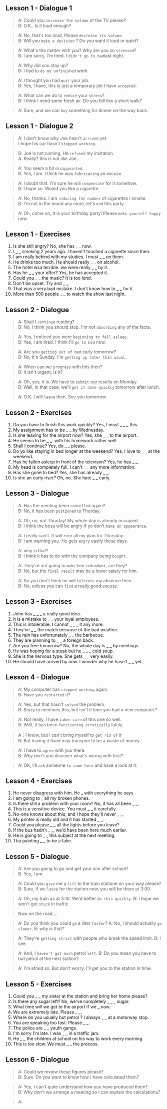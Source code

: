 ## Lesson 1 - Dialogue 1

> A: Could you `increase the volume` of the TV please?  
> B: O.K...Is it loud enough?  

> A: No, that's too loud, Please `decrease its volume`.  
> B: Will you `make a decision` ? Do you want it loud or quiet?

> A: What's the matter with you? Why are you so `stressed`?  
> B: I am sorry, I'm tired. I `didn't go to bad`last night.  

> A: Why did you stay up?  
> B: I had to `do my unfinished` work.  

> A: I thought you had `quit` your job.  
> B: Yes, I have, this is just a temporary job I have `accepted`.  

> A: What can we do to `reduce` your `stress`?  
> B: I think I need some fresh air. Do you fell like a short walk?  

> A: Sure, and we can `buy` something for dinner on the way back.  

## Lesson 1 - Dialogue 2
> A: I don't know why Joe hasn't `arrived` yet.   
>    I hope his car hasn't `stopped working`.  

> B: Joe is not coming, He `refused` my invitation.  
> A: Really? this is not like Joe.

> A: You seem a bit `disappointed`.  
> B: Yes, I am. I think he was `fabricating` an excuse.

> A: I doubt that. I'm sure he will `compensate` for it somehow.  
> B: I hope so. Would you like a cigarette.

> A: No, thanks. I am `reducing the number` of cigarettes I smoke.  
> B: I'm not in the mood any more, let's `end` this party.

> A: Oh, come on, It is your birthday party! Please `make yourself happy` now.

## Lesson 1 - Exercises
1. Is she still angry? No, she has _ _ now.  
2. I _ _ smoking 2 years ago. I haven't touched a cigarette since then.  
3. I am really behind with my studies. I must _ _ on them.  
4. He drinks too much. He should really _ _ on alcohol.  
5. The hotel wsa terrible. we were really _ _ by it.  
6. Has he _ _ your offer? Yes, he has accepted it.  
7. Could you _ _ the music? It is too lond.  
8. Don't be upset. Try and _ _.
9. That was a very bad mistake. I don't know how to _ _ for it.
10. More than 500 people _ _ to watch the show last night.  

## Lesson 2 - Dialogue
> A: Shall I `continue` reading?  
> B: No, I think you should stop. I'm not `absorbing` any of the facts.

> A: Yes, I noticed you were `beginning to fall asleep`.  
> B: Yes, I am tired. I think I'll `go to bed` now.

> A: Are you `getting out of bed` early tomorrow?  
> B: No, it's Sunday. I'm `getting up later than usual`.

> A: When can we `progress` with this then?  
> B: It isn't urgent, is it?

> A: Oh, yes, it is. We have to `submit` our results on Monday.  
> B: Well, in that case, we'll `get it done quickly` tomorrow after lunch.

> A: O.K. I will `leave` then. See you tomorrow.

## Lesson 2 - Exercises
1. Do you have to finish this work quickly? Yes, I must _ _ _ this.
2. My assignment has to be _ _ by Wednesday.
3. Is she leaving for the airport now? Yes, she _ _ to the airport.
4. He seems to be _ _. with his homework rather well.
5. Shall I continue? Yes, do _ _ please.
6. Do yo like staying in bed longer at the weekend? Yes, I love to _ _ at the weekend.
7. Has he fallen asleep in front of the televison? Yes, he has _ _.
8. My head is completely full. I can't _ _ any more information.
9. Has she gone to bed? Yes, she has already _ _.
10. Is she an early riser? Oh, no. She hate _ _ early.

## Lesson 3 - Dialogue
> A: Has the meeting been `cancelled` again?  
> B: No, it has been `postponed` to Thurday.

> A: Oh, no, not Thurday! My whole day is already occupied.  
> B: I think the boss will be angry if yo don't `make an appearance`.

> A: I really can't. It will `ruin` all my plan for Thursday.  
> B: I am warning you. He gets `angry` easily these days.  

> A: why is that?  
> B: I think it has to do with the company being `bought`.

> A: They're not going to `make` him `redundant`, are they?  
> B: No, but the `final result` may be a lower salary for him.

> A: So you don't think he will `tolerate` my absence then.  
> B: No, unless you can `find` a really good excuse.

## Lesson 3 - Exercises
1. John has _ _ _ a really good idea.
2. It is a mistake to _ _ your loyal employees.
3. This is intolerable. I cannot _ _ _ it any more.
4. They've _ _ the match because of the bad weather.
5. The rain has unfortunately _ _ the barbecue.
6. They are planning to _ _ a foreign back.
7. Are you free tomorrow? No, the whole day is _ _ by meetings.
8. He was hoping for a steak but he _ _ _ cold soup.
9. She is the nervous type. She gets _ _ very easily.
10. He should have arrived by now. I wonder why he hasn't _ _ yet.

## Lesson 4 - Dialogue
> A: My computer has `stopped working` again.  
> B: Have you `restarted` it?

> A: Yes, but that hasn't `solved` the problem.  
> B: Sorry to mentions this, but isn't it time you had a new computer.?  

> A: Not really. I have `taken care` of this one so well.  
> B: Well, it has been `functioning erratically` lately.  

> A：I know, but I can't bring myself to `get rid of` it  
> B: But having it fixed may transpire to be a waste of money.  

> A: I have to `agree` with you there.  
> B: Why don't you discover what's worng with first?  

> A: OK, I'll `ask` someone `to come here` and have a look at it.

## Lesson 4 - Exercises
1. He never disagress with him. He _ with everything he says.
2. I am going to _ all my broken phones.
3. Is there still a problem with your room? No, it has all been _ _.
4. This is a sensitive device. You must _ _ it carefully.
5. No-one knows about this, and I hope they'll never _ _.
6. My printer is really old and it has started _ _.
7. Could you please _ _ all the lights before you leave?
8. If the bus hadn't _ _, we'd have been here much earlier.
9. He is going to _ _ this subject at the next meeting.
10. Tha painting _ _ to be a fake.

## Lesson 5 - Dialogue
> A: Are you going to go and get your son after school?  
> B: Yes, I am.

> A: Could you `give` me a `lift` to the train statione on your way please?
> B: Sure, If we `leave` for the station now, you will be there at 3:00.

> A: Oh, my train as at 3:10. We'd better `do this quickly`.
> B: I hope we won't get `stuck` in traffic.

> Now on the road....

> A: Do you think you could `go` a liiter `faster`?
> A: No, I should actually `go slower`.
> B: why is that?

> A: They're `getting strict` with people who break the speed limit.
> B: I see.

> A: And, I `haven't got much` petrol `left`.
> B: Do you mean you have to but petrol at the next station?

> A: I'm afraid so. But don't worry. I'll get you to the station in time.

## Lesson 5 - Exercises
1. Could you _ _ my sister at the station and bring her home please?  
2. Is there any sugar left? No, we've completely _ _ _ sugar.  
3. What time will we get to the airport if we _ now.  
4. We are extremely late. Please _ _.
5. Where do you usually but petrol ? I always _ _ at a motorway stop.
6. You are speaking too fast. Please _ _.
7. The police are _ _ youth gangs.
8. I'm sorry I'm late. I was _ _ in a traffic jam.
9. He _ _ the children at school on his way to work every morning.
10. This is too slow. We must _ _ the process.

## Lesson 6 - Dialogue
> A: Could we review these figures please?  
> B: Sure. Do you want to know how I have calculated them?  

> A: Yes, I can't quite understand how you have produced them?  
> B: Why don't we arrange a meeting so I can explain the calculations?  

> A: 

